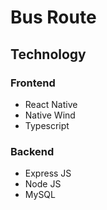 # Bus Route


## Technology

### Frontend 

* React Native
* Native Wind
* Typescript

### Backend

* Express JS
* Node JS
* MySQL
